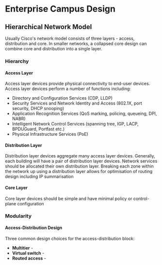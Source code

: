 # Enterprise Campus Design
## Hierarchical Network Model
Usually Cisco's network model consists of three layers - access, distribution and core. In smaller networks, a collapsed core design can combine core and distribution into a single layer.

### Hierarchy
#### Access Layer
Access layer devices provide physical connectivity to end-user devices. Access layer devices perform a number of functions including:
* Directory and Configuration Services (CDP, LLDP)
* Security Services and Network Identity and Access (802.1X, port security, DHCP snooping)
* Application Recognition Services (QoS marking, policing, queueing, DPI, NABR)
* Intelligent Network Control Services (spanning tree, IGP, LACP, BPDUGuard, Portfast etc.)
* Physical Infrastructure Services (PoE)

#### Distribution Layer
Distribution layer devices aggregate many access layer devices. Generally, each building will have a pair of distribution layer devices.
Network services should be allocated their own distribution layer.
Breaking each zone within the network up using a distribution layer allows for optimisation of routing design including IP summarisation

#### Core Layer
Core layer devices should be simple and have minimal policy or control-plane configuration

### Modularity
#### Access-Distribution Design
Three common design choices for the access-distribution block:
* **Multitier** - 
* **Virtual switch** - 
* **Routed access** - 
